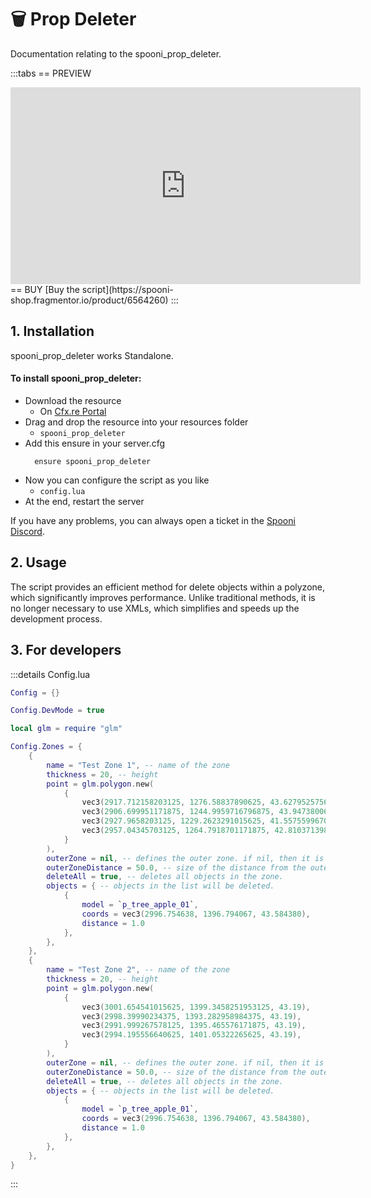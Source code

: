 # 🗑️ Prop Deleter
Documentation relating to the spooni_prop_deleter.

:::tabs
== PREVIEW
<iframe width="560" height="315" src="https://www.youtube.com/embed/" frameborder="0" allow="accelerometer; autoplay; clipboard-write; encrypted-media; gyroscope; picture-in-picture; web-share" referrerpolicy="strict-origin-when-cross-origin" allowfullscreen></iframe>
== BUY
[Buy the script](https://spooni-shop.fragmentor.io/product/6564260)
:::

## 1. Installation
spooni_prop_deleter works Standalone. 

#### To install spooni_prop_deleter:
- Download the resource
  - On [Cfx.re Portal](https://portal.cfx.re/)
- Drag and drop the resource into your resources folder
  - `spooni_prop_deleter`
- Add this ensure in your server.cfg
  ```
    ensure spooni_prop_deleter
  ```
- Now you can configure the script as you like
  - `config.lua`
- At the end, restart the server

If you have any problems, you can always open a ticket in the [Spooni Discord](https://discord.gg/spooni).

## 2. Usage
The script provides an efficient method for delete objects within a polyzone, which significantly improves performance. Unlike traditional methods, it is no longer necessary to use XMLs, which simplifies and speeds up the development process. 

## 3. For developers

:::details Config.lua
```lua
Config = {}

Config.DevMode = true

local glm = require "glm"

Config.Zones = {
    {
        name = "Test Zone 1", -- name of the zone
        thickness = 20, -- height
        point = glm.polygon.new(
            {
                vec3(2917.712158203125, 1276.58837890625, 43.62795257568359),
                vec3(2906.699951171875, 1244.9959716796875, 43.94738006591797),
                vec3(2927.9658203125, 1229.2623291015625, 41.55755996704101),
                vec3(2957.04345703125, 1264.7918701171875, 42.81037139892578),
            }
        ),
        outerZone = nil, -- defines the outer zone. if nil, then it is generated automatically.
        outerZoneDistance = 50.0, -- size of the distance from the outer zone
        deleteAll = true, -- deletes all objects in the zone. 
        objects = { -- objects in the list will be deleted.
            {
                model = `p_tree_apple_01`,
                coords = vec3(2996.754638, 1396.794067, 43.584380),
                distance = 1.0
            },
        },
    },
    {
        name = "Test Zone 2", -- name of the zone
        thickness = 20, -- height
        point = glm.polygon.new(
            {
                vec3(3001.654541015625, 1399.3458251953125, 43.19),
                vec3(2998.39990234375, 1393.282958984375, 43.19),
                vec3(2991.999267578125, 1395.465576171875, 43.19),
                vec3(2994.195556640625, 1401.05322265625, 43.19),
            }
        ),
        outerZone = nil, -- defines the outer zone. if nil, then it is generated automatically.
        outerZoneDistance = 50.0, -- size of the distance from the outer zone
        deleteAll = true, -- deletes all objects in the zone. 
        objects = { -- objects in the list will be deleted.
            {
                model = `p_tree_apple_01`,
                coords = vec3(2996.754638, 1396.794067, 43.584380),
                distance = 1.0
            },
        },
    },
}
```
:::
